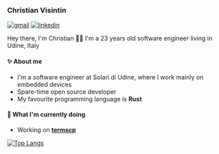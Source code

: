 ### Christian Visintin

[![gmail](https://img.shields.io/badge/Gmail-D14836?style=for-the-badge&logo=gmail&logoColor=white)](mailto:christian.visintin1997@gmail.com) [![linkedin](https://img.shields.io/badge/LinkedIn-0077B5?style=for-the-badge&logo=linkedin&logoColor=white)](https://www.linkedin.com/in/christian-visintin/)

Hey there, I'm Christian 👋🏻
I'm a 23 years old software engineer living in Udine, Italy

#### ✨ About me

- I'm a software engineer at Solari di Udine, where I work mainly on embedded devices
- Spare-time open source developer
- My favourite programming language is **Rust**

#### 🎯 What I'm currently doing

- Working on **[termscp](https://github.com/veeso/termscp)**

[![Top Langs](https://github-readme-stats.vercel.app/api/top-langs/?username=veeso&layout=compact)](https://github.com/anuraghazra/github-readme-stats)
